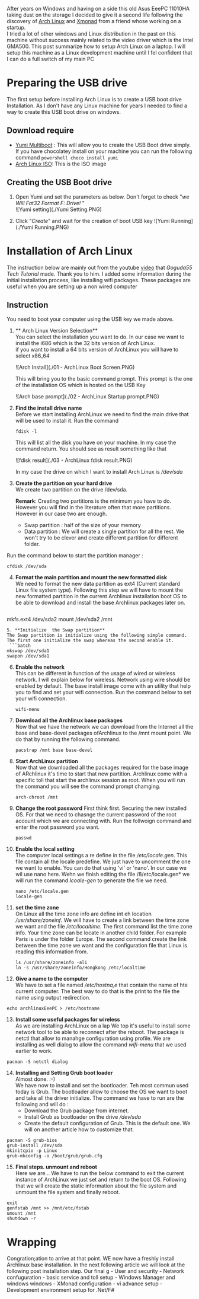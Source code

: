 After years on Windows and having on a side this old Asus EeePC 11010HA taking dust on the storage I decided to give it a second life following the discovery of [Arch Linux](https://www.archlinux.org) and [Xmonad](http://xmonad.org/) from a friend whose working on a startup.  
I tried a lot of other windows and Linux distribution in the past on this machine without success mainly related to the video driver which is the Intel GMA500.  This post summarize how to setup Arch Linux on a laptop.
I will setup this machine as a Linux development machine until I fel confident that I can do a full switch of my main PC

Preparing the USB drive
===
The first setup before installing Arch Linux is to create a USB boot drive Installation. As I don't have any Linux machine for years I needed to find a way to create this USB boot drive on windows.

Download require
---
- [Yumi Multiboot](http://www.pendrivelinux.com/yumi-multiboot-usb-creator/) : This will allow you to create the USB Boot drive simply. If you have chocolatey install on your machine you can run the following command ```powershell
choco install yumi```
- [Arch Linux ISO](https://www.archlinux.org/download/): This is the ISO image

Creating the USB Boot drive
---
1. Open Yumi and set the parameters as below. Don't forget to check "*we Will Fat32 Format F: Drive!* "  
   ![Yumi setting](./Yumi Setting.PNG)  

2. Click "*Create*" and wait for the creation of boot USB key
   ![Yumi Running](./Yumi Running.PNG)

Installation of Arch Linux
===
The instruction below are mainly out from the youtube   [video](https://www.youtube.com/watch?v=Wqh9AQt3nho) that *Goguda55 Tech Tutorial* made. Thank you to him.
I added some information during the initial installation process, like installing wifi packages. These packages are useful when you are setting up a non wired computer

Instruction
--

You need to boot your computer using the USB key we made above.

1. ** Arch Linux Version Selection**  
   You can select the installation you want to do. In our case we want to install the i686 which is the 32 bits version of Arch Linux.  
   if you want to install a 64 bits version of ArchLinux you will have to select x86_64

   ![Arch Install](./01 - ArchLinux Boot Screen.PNG)  

   This will bring you to the basic command prompt. This prompt is the one of the installation OS which is hosted on the USB Key

   ![Arch base prompt](./02 - ArchLinux Startup prompt.PNG)  

2. **Find the install drive name**  
 Before we start installing ArchLinux we need to find the main drive that will be used to install it.
   Run the command  
   ```batch
   fdisk -l
   ```  
   This will list all the disk you have on your machine. In my case the command return.  You should see as result something like that  

   ![fdisk result](./03 - ArchLinux fdisk result.PNG)

   In my case the drive on which I want to install Arch Linux is */dev/sda*

3. **Create the partition on your hard drive**  
   We create two partition on the drive /dev/sda.

   **Remark**: Creating two partitions is the minimum you have to do. However you will find in the literature often that more partitions. However in our case two are enough.

    * Swap partition : half of the size of your memory
    * Data partition : We will create a single partition for all the rest. We won't try to be clever and create different partition for different folder.  

 Run the command below to start the partition manager :  
   ```batch
   cfdisk /dev/sda
   ```  
4. **Format the main partition and mount the new formatted disk**   
 We need to format the new data partition as ext4 (Current standard Linux file system type). Following this step we will have to mount the new formatted partition in the current Archlinux installation boot OS to be able to download and install the base Archlinux packages later on.  
   ```batch
  mkfs.ext4 /dev/sda2
  mount /dev/sda2 /mnt
  ```    
5. **Initialize  the Swap partition**  
  The Swap partition is initialize using the following simple command. The first one initialize the swap whereas the second enable it.  
   ```batch
  mkswap /dev/sda1
  swapon /dev/sda1
  ```  
6. **Enable the network**  
  This can be different in function of the usage of wired or wireless network. I will explain below for wireless. Network using wire should be enabled by default. The base install image come with an utility that help you to find and set your wifi connection.  Run the command below to set your wifi connection.    
     ```batch
    wifi-menu
    ```  
7. **Download all the Archlinux base packages**  
  Now that we have the network we can download from the Internet all the base and base-devel packages ofArchlinux to the /mnt mount point. We do that by running the following command.  
    ```batch
    pacstrap /mnt base base-devel
    ```    
8. **Start ArchLinux partition**  
  Now that we downloaded all the packages required for the base image of ARchlinux it's time to start that new partition. Archlinux come with a specific toll that start the archlinux session as root. When you will run the command you will see the command prompt chamging.  
    ```batch
    arch-chroot /mnt
    ```   
9. **Change the root password**
  First think first. Securing the new installed OS. For that we need to chasnge the current password of the root account which we are connecting with. Run the follwoign command and enter the root password you want.  
    ```batch
    passwd
    ```    
10. **Enable the local setting**  
  The computer local settings a re define in the file  */etc/locale.gen*. This file contain all the locale predefine. We just have to uncomment the one we want to enable.  You can do that using 'vi' or 'nano'. In our case we wil use nano here. Wehn we finish editing the file /8/etc/locale.gen* we will run the command *lcoale-gen* to generate the file we need.  
    ```batch
    nano /etc/locale.gen
    locale-gen
    ```    
11. **set the time zone**  
  On Linux all the time zone info are define int eh location */usr/share/zoneinf*. We will have to create a link between the time zone we want and the file */etc/localtime*. The first command list the time zone info. Your time zone can be locate in another child folder. For example Paris is under the folder Europe. The second command create the link between the time zone we want and the configuration file that Linux is reading this information from.  
    ```batch
    ls /usr/share/zoneinfo -ali
    ln -s /usr/share/zoneinfo/Hongkong /etc/localtime
    ```  
12. **Give a name to the computer**  
  We have to set a file named */etc/hostna,e* that contain the name of hte current computer. The best way to do that is the print to the file the name using output redirection.  
  ```batch
  echo archlinuxEeePC > /etc/hostname
  ```  
13. **Install some useful packages for wireless**  
  As we are installing ArchLinux on a lap We top it's useful to install some  network tool to be able to reconnect after the reboot. The package is netctl that allow to manahge configuration using profile. We are installing as well dialog to allow the command *wifi-menu* that we used earlier to work.  
  ```batch
  pacman -S netctl dialog
  ```  
14. **Installing and Setting Grub boot loader**  
  Almost done.  :-)  
  We have now to install and set the bootloader. Teh most commun used today is Grub. The bootloader allow to choose the OS we want to boot and take all the driver initialize. The command we have to run are the following and will do :
      - Download the Grub package from internet.
      - Install Grub as bootloader on the drive */dev/sda*
      - Create the default configuration of Grub. This is the default one. We will on another article how to customize that.  
  ```batch
  pacman -S grub-bios
  grub-install /dev/sda
  mkinitcpio -p Linux
  grub-mkconfig -o /boot/grub/grub.cfg
  ```  
15. **Final steps. unmount and reboot**  
  Here we are... We have to run the below command to exit the current instance of ArchLinux we just set and return to the boot OS. Following that we will create the  static information about the file system and unmount the file system and finally reboot.  
  ```batch
  exit
  genfstab /mnt >> /mnt/etc/fstab
  umount /mnt
  shutdown -r
  ```  

Wrapping  
=======
Congration;ation to arrive at that point. WE now have a freshly install Archlinux base installation. In the next following article we will look at the following post installation step. Our final g
    - User and security
    - Network confuguration
    - basic service and toll setup
    - Windows Manager and windows windows
    - XMonad configuration
    - vi advance setup
    - Development environment setup for .Net/F#
